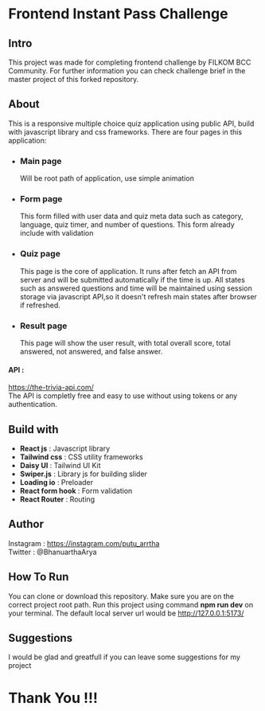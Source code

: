 # Frontend Instant Pass Challenge

## Intro
This project was made for completing frontend challenge by FILKOM BCC Community. For further information you can check challenge brief in the master project of this forked repository.
## About 
This is a responsive multiple choice quiz application using public API, build with javascript library and css frameworks. There are four pages in this application:   
- ### Main page  
  Will be root path of application, use simple animation
- ### Form page
  This form filled with user data and quiz meta data such as category, language, quiz timer, and number of questions. This form already include with validation
- ### Quiz page 
  This page is the core of application. It runs after fetch an API from server and will be submitted automatically if the time is up. All states such as answered questions and time will be maintained using session storage via javascript API,so it doesn't refresh main states after browser if refreshed.
- ### Result page
  This page will show the user result, with total overall score, total answered, not answered, and false answer.
#### API :  
https://the-trivia-api.com/  
The API is completly free and easy to use without using tokens or any authentication.
## Build with 
- **React js** : Javascript library
- **Tailwind css** : CSS utility frameworks
- **Daisy UI** : Tailwind UI Kit
- **Swiper.js** : Library js for building slider
- **Loading io** : Preloader
- **React form hook** : Form validation 
- **React Router** : Routing
## Author 
Instagram : https://instagram.com/putu_arrtha  
Twitter : @BhanuarthaArya
## How To Run
You can clone or download this repository. Make sure you are on the correct project root path. Run this project using command **npm run dev** on your terminal. The default local server url would be http://127.0.0.1:5173/
## Suggestions
I would be glad and greatfull if you can leave some suggestions for my project  
# Thank You !!!
